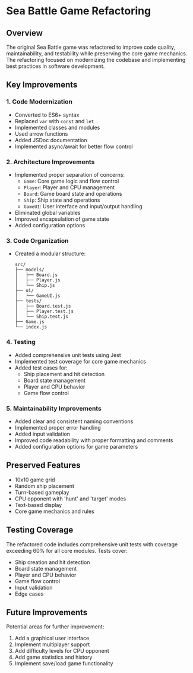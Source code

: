 # Sea Battle Game Refactoring

## Overview
The original Sea Battle game was refactored to improve code quality, maintainability, and testability while preserving the core game mechanics. The refactoring focused on modernizing the codebase and implementing best practices in software development.

## Key Improvements

### 1. Code Modernization
- Converted to ES6+ syntax
- Replaced `var` with `const` and `let`
- Implemented classes and modules
- Used arrow functions
- Added JSDoc documentation
- Implemented async/await for better flow control

### 2. Architecture Improvements
- Implemented proper separation of concerns:
  - `Game`: Core game logic and flow control
  - `Player`: Player and CPU management
  - `Board`: Game board state and operations
  - `Ship`: Ship state and operations
  - `GameUI`: User interface and input/output handling
- Eliminated global variables
- Improved encapsulation of game state
- Added configuration options

### 3. Code Organization
- Created a modular structure:
  ```
  src/
  ├── models/
  │   ├── Board.js
  │   ├── Player.js
  │   └── Ship.js
  ├── ui/
  │   └── GameUI.js
  ├── tests/
  │   ├── Board.test.js
  │   ├── Player.test.js
  │   └── Ship.test.js
  ├── Game.js
  └── index.js
  ```

### 4. Testing
- Added comprehensive unit tests using Jest
- Implemented test coverage for core game mechanics
- Added test cases for:
  - Ship placement and hit detection
  - Board state management
  - Player and CPU behavior
  - Game flow control

### 5. Maintainability Improvements
- Added clear and consistent naming conventions
- Implemented proper error handling
- Added input validation
- Improved code readability with proper formatting and comments
- Added configuration options for game parameters

## Preserved Features
- 10x10 game grid
- Random ship placement
- Turn-based gameplay
- CPU opponent with 'hunt' and 'target' modes
- Text-based display
- Core game mechanics and rules

## Testing Coverage
The refactored code includes comprehensive unit tests with coverage exceeding 60% for all core modules. Tests cover:
- Ship creation and hit detection
- Board state management
- Player and CPU behavior
- Game flow control
- Input validation
- Edge cases

## Future Improvements
Potential areas for further improvement:
1. Add a graphical user interface
2. Implement multiplayer support
3. Add difficulty levels for CPU opponent
4. Add game statistics and history
5. Implement save/load game functionality 